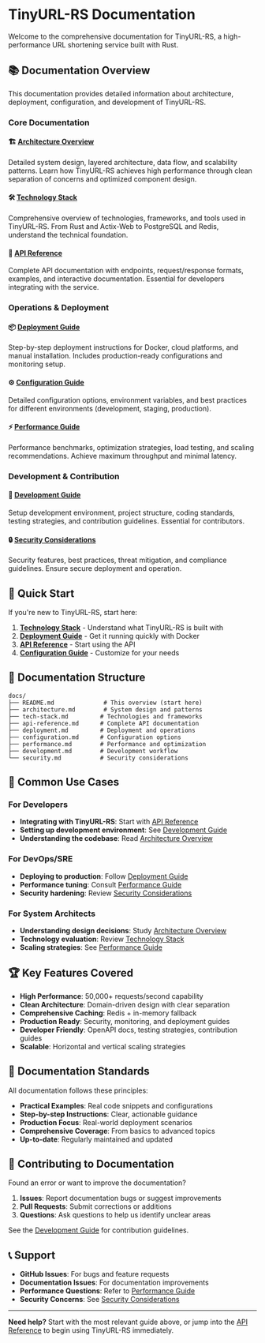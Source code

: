 # TinyURL-RS Documentation

Welcome to the comprehensive documentation for TinyURL-RS, a high-performance URL shortening service built with Rust.

## 📚 Documentation Overview

This documentation provides detailed information about architecture, deployment, configuration, and development of TinyURL-RS.

### Core Documentation

#### 🏗️ [Architecture Overview](./architecture.md)
Detailed system design, layered architecture, data flow, and scalability patterns. Learn how TinyURL-RS achieves high performance through clean separation of concerns and optimized component design.

#### 🛠️ [Technology Stack](./tech-stack.md)
Comprehensive overview of technologies, frameworks, and tools used in TinyURL-RS. From Rust and Actix-Web to PostgreSQL and Redis, understand the technical foundation.

#### 🚀 [API Reference](./api-reference.md)
Complete API documentation with endpoints, request/response formats, examples, and interactive documentation. Essential for developers integrating with the service.

### Operations & Deployment

#### 📦 [Deployment Guide](./deployment.md)
Step-by-step deployment instructions for Docker, cloud platforms, and manual installation. Includes production-ready configurations and monitoring setup.

#### ⚙️ [Configuration Guide](./configuration.md)
Detailed configuration options, environment variables, and best practices for different environments (development, staging, production).

#### ⚡ [Performance Guide](./performance.md)
Performance benchmarks, optimization strategies, load testing, and scaling recommendations. Achieve maximum throughput and minimal latency.

### Development & Contribution

#### 🔧 [Development Guide](./development.md)
Setup development environment, project structure, coding standards, testing strategies, and contribution guidelines. Essential for contributors.

#### 🔒 [Security Considerations](./security.md)
Security features, best practices, threat mitigation, and compliance guidelines. Ensure secure deployment and operation.

## 🚀 Quick Start

If you're new to TinyURL-RS, start here:

1. **[Technology Stack](./tech-stack.md)** - Understand what TinyURL-RS is built with
2. **[Deployment Guide](./deployment.md)** - Get it running quickly with Docker
3. **[API Reference](./api-reference.md)** - Start using the API
4. **[Configuration Guide](./configuration.md)** - Customize for your needs

## 📖 Documentation Structure

```
docs/
├── README.md              # This overview (start here)
├── architecture.md        # System design and patterns
├── tech-stack.md         # Technologies and frameworks
├── api-reference.md      # Complete API documentation
├── deployment.md         # Deployment and operations
├── configuration.md      # Configuration options
├── performance.md        # Performance and optimization
├── development.md        # Development workflow
└── security.md           # Security considerations
```

## 🎯 Common Use Cases

### For Developers
- **Integrating with TinyURL-RS**: Start with [API Reference](./api-reference.md)
- **Setting up development environment**: See [Development Guide](./development.md)
- **Understanding the codebase**: Read [Architecture Overview](./architecture.md)

### For DevOps/SRE
- **Deploying to production**: Follow [Deployment Guide](./deployment.md)
- **Performance tuning**: Consult [Performance Guide](./performance.md)
- **Security hardening**: Review [Security Considerations](./security.md)

### For System Architects
- **Understanding design decisions**: Study [Architecture Overview](./architecture.md)
- **Technology evaluation**: Review [Technology Stack](./tech-stack.md)
- **Scaling strategies**: See [Performance Guide](./performance.md)

## 🏆 Key Features Covered

- **High Performance**: 50,000+ requests/second capability
- **Clean Architecture**: Domain-driven design with clear separation
- **Comprehensive Caching**: Redis + in-memory fallback
- **Production Ready**: Security, monitoring, and deployment guides
- **Developer Friendly**: OpenAPI docs, testing strategies, contribution guides
- **Scalable**: Horizontal and vertical scaling strategies

## 📝 Documentation Standards

All documentation follows these principles:

- **Practical Examples**: Real code snippets and configurations
- **Step-by-step Instructions**: Clear, actionable guidance
- **Production Focus**: Real-world deployment scenarios
- **Comprehensive Coverage**: From basics to advanced topics
- **Up-to-date**: Regularly maintained and updated

## 🤝 Contributing to Documentation

Found an error or want to improve the documentation?

1. **Issues**: Report documentation bugs or suggest improvements
2. **Pull Requests**: Submit corrections or additions
3. **Questions**: Ask questions to help us identify unclear areas

See the [Development Guide](./development.md) for contribution guidelines.

## 📞 Support

- **GitHub Issues**: For bugs and feature requests
- **Documentation Issues**: For documentation improvements
- **Performance Questions**: Refer to [Performance Guide](./performance.md)
- **Security Concerns**: See [Security Considerations](./security.md)

---

**Need help?** Start with the most relevant guide above, or jump into the [API Reference](./api-reference.md) to begin using TinyURL-RS immediately. 